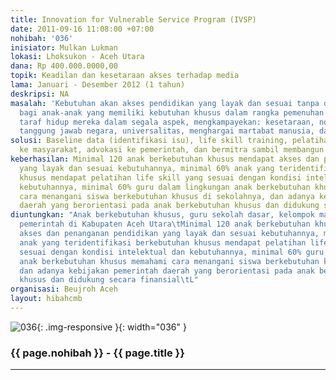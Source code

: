 ```yaml
---
title: Innovation for Vulnerable Service Program (IVSP)
date: 2011-09-16 11:08:00 +07:00
nohibah: '036'
inisiator: Mulkan Lukman
lokasi: Lhoksukon - Aceh Utara
dana: Rp 400.000.0000,00
topik: Keadilan dan kesetaraan akses terhadap media
lama: Januari - Desember 2012 (1 tahun)
deskripsi: NA
masalah: 'Kebutuhan akan akses pendidikan yang layak dan sesuai tanpa diskriminasi
  bagi anak-anak yang memiliki kebutuhan khusus dalam rangka pemenuhan dan peningkatan
  taraf hidup mereka dalam segala aspek, mengkampayekan: kesetaraan, nondiskriminasi,
  tanggung jawab negara, universalitas, menghargai martabat manusia, dan saling ketergantungan'
solusi: Baseline data (identifikasi isu), life skill training, pelatihan guru, sosialisasi
  ke masyarakat, advokasi ke pemerintah, dan bermitra sambil membangun jejaring stakeholder
keberhasilan: Minimal 120 anak berkebutuhan khusus mendapat akses dan penanganan pendidikan
  yang layak dan sesuai kebutuhannya, minimal 60% anak yang teridentifikasi berkebutuhan
  khusus mendapat pelatihan life skill yang sesuai dengan kondisi intelektual dan
  kebutuhannya, minimal 60% guru dalam lingkungan anak berkebutuhan khusus memahami
  cara menangani siswa berkebutuhan khusus di sekolahnya, dan adanya kebijakan pemerintah
  daerah yang berorientasi pada anak berkebutuhan khusus dan didukung secara finansial
diuntungkan: "Anak berkebutuhan khusus, guru sekolah dasar, kelompok marjinal, dan
  pemerintah di Kabupaten Aceh Utara\tMinimal 120 anak berkebutuhan khusus mendapat
  akses dan penanganan pendidikan yang layak dan sesuai kebutuhannya, minimal 60%
  anak yang teridentifikasi berkebutuhan khusus mendapat pelatihan life skill yang
  sesuai dengan kondisi intelektual dan kebutuhannya, minimal 60% guru dalam lingkungan
  anak berkebutuhan khusus memahami cara menangani siswa berkebutuhan khusus di sekolahnya,
  dan adanya kebijakan pemerintah daerah yang berorientasi pada anak berkebutuhan
  khusus dan didukung secara finansial\tL"
organisasi: Beujroh Aceh
layout: hibahcmb
---
```


![036](/static/img/hibahcmb/036.png){: .img-responsive }{: width="036" }

### {{ page.nohibah }} - {{ page.title }}

---
